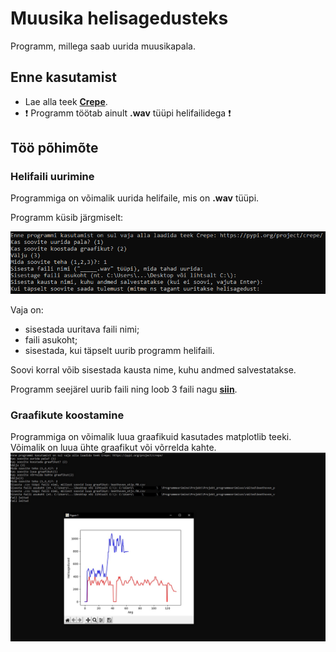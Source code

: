 # Muusika helisagedusteks
Programm, millega saab uurida muusikapala.
## Enne kasutamist
  - Lae alla teek [**Crepe**](https://pypi.org/project/crepe/).
  - :exclamation: Programm töötab ainult **.wav** tüüpi helifailidega :exclamation:
  
## Töö põhimõte
### Helifaili uurimine
Programmiga on võimalik uurida helifaile, mis on **.wav** tüüpi.

Programm küsib järgmiselt:

![Programm küsib järgmiselt:](/pildid/valik_1.png)

Vaja on: 
- sisestada uuritava faili nimi;
- faili asukoht;
- sisestada, kui täpselt uurib programm helifaili.

Soovi korral võib sisestada kausta nime, kuhu andmed salvestatakse.

Programm seejärel uurib faili ning loob 3 faili nagu [**siin**](/mozart).

### Graafikute koostamine
Programmiga on võimalik luua graafikuid kasutades matplotlib teeki. Võimalik on luua ühte graafikut või võrrelda kahte.
![Näide:](/pildid/Graafik.jpg)
